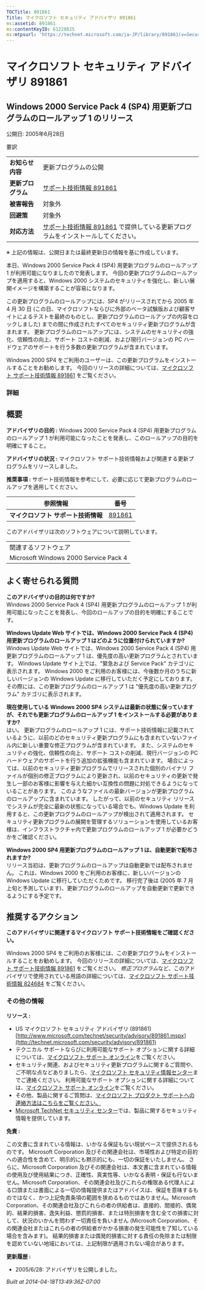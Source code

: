 ```yaml
---
TOCTitle: 891861
Title: マイクロソフト セキュリティ アドバイザリ 891861
ms:assetid: 891861
ms:contentKeyID: 61228025
ms:mtpsurl: 'https://technet.microsoft.com/ja-JP/library/891861(v=Security.10)'
---
```


マイクロソフト セキュリティ アドバイザリ 891861
===============================================

Windows 2000 Service Pack 4 (SP4) 用更新プログラムのロールアップ 1 のリリース
-----------------------------------------------------------------------------

公開日: 2005年6月28日

要訳

|                    |                                                                                                                            |
|--------------------|----------------------------------------------------------------------------------------------------------------------------|
| **お知らせ内容**   | 更新プログラムの公開                                                                                                       |
| **更新プログラム** | [サポート技術情報 891861](http://support.microsoft.com/kb/891861)                                                          |
| **被害報告**       | 対象外                                                                                                                     |
| **回避策**         | 対象外                                                                                                                     |
| **対応方法**       | [サポート技術情報 891861](http://support.microsoft.com/kb/891861) で提供している更新プログラムをインストールしてください。 |

※ 上記の情報は、公開日または最終更新日の情報を基に作成しています。

本日、Windows 2000 Service Pack 4 (SP4) 用更新プログラムのロールアップ 1 が利用可能になりましたので発表します。 今回の更新プログラムのロールアップを適用すると、Windows 2000 システムのセキュリティを強化し、新しい展開イメージを構築することが容易になります。

この更新プログラムのロールアップには、SP4 がリリースされてから 2005 年 4 月 30 日 (この日、マイクロソフトならびに外部のベータ試験版および顧客サイトによるテストを最終のものとし、更新プログラムのロールアップの内容をロックしました) までの間に作成されたすべてのセキュリティ更新プログラムが含まれます。 更新プログラムのロールアップには、システムのセキュリティの強化、信頼性の向上、サポート コストの削減、および現行バージョンの PC ハードウェアのサポートを行う多数の更新プログラムが含まれています。

Windows 2000 SP4 をご利用のユーザーは、この更新プログラムをインストールすることをお勧めします。 今回のリリースの詳細については、[マイクロソフト サポート技術情報 891861](http://support.microsoft.com/kb/891861) をご覧ください。

### 詳細

概要
----

**アドバイザリの目的 :** Windows 2000 Service Pack 4 (SP4) 用更新プログラムのロールアップ 1 が利用可能になったことを発表し、このロールアップの目的を明確にすること。

**アドバイザリの状況 :** マイクロソフト サポート技術情報および関連する更新プログラムをリリースしました。

**推奨事項 :** サポート技術情報を参考にして、必要に応じて更新プログラムのロールアップを適用してください。

| 参照情報                            | 番号                                             |
|-------------------------------------|--------------------------------------------------|
| **マイクロソフト サポート技術情報** | [891861](http://support.microsoft.com/kb/891861) |

このアドバイザリは次のソフトウェアについて説明しています。

|                                       |
|---------------------------------------|
| 関連するソフトウェア                  |
| Microsoft Windows 2000 Service Pack 4 |

よく寄せられる質問
------------------

**このアドバイザリの目的は何ですか?**  
Windows 2000 Service Pack 4 (SP4) 用更新プログラムのロールアップ 1 が利用可能になったことを発表し、今回のロールアップの目的を明確にすることです。

**Windows Update Web サイトでは、Windows 2000 Service Pack 4 (SP4) 用更新プログラムのロールアップ 1 はどのように位置付けられていますか?**  
Windows Update Web サイトでは、Windows 2000 Service Pack 4 (SP4) 用更新プログラムのロールアップ 1 は、優先度の高い更新プログラムとされています。 Windows Update サイト上では、"緊急および Service Pack" カテゴリに表示されます。 Windows 2000 をご利用のお客様には、今後数か月のうちに新しいバージョンの Windows Update に移行していただく予定にしております。その際には、この更新プログラムのロールアップ 1 は "優先度の高い更新プログラム" カテゴリに表示されます。

**現在使用している Windows 2000 SP4 システムは最新の状態に保っていますが、それでも更新プログラムのロールアップ 1 をインストールする必要がありますか?**  
はい。 更新プログラムのロールアップ 1 には、サポート技術情報に記載されているように、以前のどのセキュリティ更新プログラムにも含まれていないファイル内に新しい重要な修正プログラムが含まれています。 また、システムのセキュリティの強化、信頼性の向上、サポート コストの削減、現行バージョンの PC ハードウェアのサポートを行う追加の拡張機能も含まれています。 場合によっては、以前のセキュリティ更新プログラムでリリースされた個別のバイナリ ファイルが個別の修正プログラムにより更新され、以前のセキュリティの更新で発生し一部のお客様に影響を与えた細かい互換性の問題に対処できるようになっていることがあります。 このようなファイルの最新バージョンが更新プログラムのロールアップに含まれています。
したがって、以前のセキュリティ リリースでシステムが完全に最新の状態になっている場合でも、Windows Update を利用すると、この更新プログラムのロールアップが検出されて適用されます。 セキュリティ更新プログラムの展開を管理するソリューションを使用しているお客様は、インフラストラクチャ内で更新プログラムのロールアップ 1 が必要かどうかをご確認ください。

**Windows 2000 SP4 用更新プログラムのロールアップ 1 は、自動更新で配布されますか?**  
リリース当初は、更新プログラムのロールアップは自動更新では配布されません。 これは、Windows 2000 をご利用のお客様に、新しいバージョンの Windows Update に移行していただくためです。 移行完了後は (2005 年 7 月上旬と予測しています)、更新プログラムのロールアップを自動更新で更新できるようにする予定です。

推奨するアクション
------------------

**このアドバイザリに関連するマイクロソフト サポート技術情報をご確認ください。**

Windows 2000 SP4 をご利用のお客様には、この更新プログラムをインストールすることをお勧めします。 今回のリリースの詳細については、[マイクロソフト サポート技術情報 891861](http://support.microsoft.com/kb/891861) をご覧ください。
*修正プログラム*など、このアドバイザリで使用されている用語の詳細については、[マイクロソフト サポート技術情報 824684](http://support.microsoft.com/kb/824684) をご覧ください。

### その他の情報

**リソース :**

-   US マイクロソフト セキュリティ アドバイザリ (891861)
    [http://www.microsoft.com/technet/security/advisory/891861.mspx](http://technet.microsoft.com/security/advisory/891861)
-   テクニカル サポートならびに利用可能なサポート オプションに関する詳細については、[マイクロソフト サポート オンライン](http://support.microsoft.com/)をご覧ください。
-   セキュリティ関連、およびセキュリティ更新プログラムに関するご質問や、ご不明な点などありましたら、[マイクロソフト セキュリティ情報センター](http://www.microsoft.com/japan/security/sicinfo.mspx)までご連絡ください。 利用可能なサポート オプションに関する詳細については、[マイクロソフト サポート オンライン](http://support.microsoft.com)をご覧ください。
-   その他、製品に関するご質問は、[マイクロソフト プロダクト サポートへの連絡方法はこちらをご覧ください。](http://support.microsoft.com/select/?target=assistance)
-   [Microsoft TechNet セキュリティ センター](http://technet.microsoft.com/ja-jp/security/default.aspx)では、製品に関するセキュリティ情報を提供しています。

**免責 :**

この文書に含まれている情報は、いかなる保証もない現状ベースで提供されるものです。 Microsoft Corporation 及びその関連会社は、市場性および特定の目的への適合性を含めて、明示的にも黙示的にも、一切の保証をいたしません。 さらに、Microsoft Corporation 及びその関連会社は、本文書に含まれている情報の使用及び使用結果につき、正確性、真実性等、いかなる表明・保証も行ないません。Microsoft Corporation、その関連会社及びこれらの権限ある代理人による口頭または書面による一切の情報提供またはアドバイスは、保証を意味するものではなく、かつ上記免責条項の範囲を狭めるものではありません。Microsoft Corporation、その関連会社及びこれらの者の供給者は、直接的、間接的、偶発的、結果的損害、逸失利益、懲罰的損害、または特別損害を含む全ての損害に対して、状況のいかんを問わず一切責任を負いません (Microsoft Corporation、その関連会社またはこれらの者の供給者がかかる損害の発生可能性を了知している場合を含みます)。 結果的損害または偶発的損害に対する責任の免除または制限を認めていない地域においては、上記制限が適用されない場合があります。

**更新履歴 :**

-   2005/6/28: アドバイザリを公開しました。

*Built at 2014-04-18T13:49:36Z-07:00*